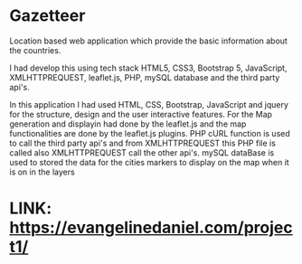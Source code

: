 # Gazetteer
Location based web application which provide the basic information about the countries.

I had develop this using tech stack HTML5, CSS3, Bootstrap 5, JavaScript, XMLHTTPREQUEST, leaflet.js, PHP, mySQL database and the third party api's.

In this application I had used HTML, CSS, Bootstrap, JavaScript and jquery for the structure, design and the user interactive features.
For the Map generation and displayin had done by the leaflet.js and the map functionalities are done by the leaflet.js plugins.
PHP cURL function is used to call the third party api's and from XMLHTTPREQUEST this PHP file is called also XMLHTTPREQUEST call the other api's.
mySQL dataBase is used to stored the data for the cities markers to display on the map when it is on in the layers

# LINK: https://evangelinedaniel.com/project1/
